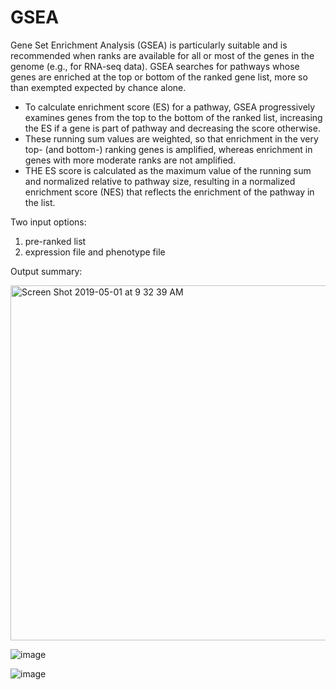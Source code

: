 # GSEA

Gene Set Enrichment Analysis (GSEA) is particularly suitable and is recommended when ranks are available for all or most of the genes in the genome (e.g., for RNA-seq data). GSEA searches for pathways whose genes are enriched at the top or bottom of the ranked gene list, more so than exempted expected by chance alone. 

* To calculate enrichment score (ES) for a pathway, GSEA progressively examines genes from the top to the bottom of the ranked list, increasing the ES if a gene is part of pathway and decreasing the score otherwise. 
* These running sum values are weighted, so that enrichment in the very top- (and bottom-) ranking genes is amplified, whereas enrichment in genes with more moderate ranks are not amplified.
* THE ES score is calculated as the maximum value of the running sum and normalized relative to pathway size, resulting in a normalized enrichment score (NES) that reflects the enrichment of the pathway in the list. 


Two input options:
1. pre-ranked list
2. expression file and phenotype file

Output summary:

<img width="568" alt="Screen Shot 2019-05-01 at 9 32 39 AM" src="https://user-images.githubusercontent.com/19800554/57028494-16c96380-6bf4-11e9-8523-b79c607651f4.png">


![image](https://user-images.githubusercontent.com/19800554/57028930-3614c080-6bf5-11e9-9fca-61aa90ba26d4.png)


![image](https://user-images.githubusercontent.com/19800554/57028992-69574f80-6bf5-11e9-9081-a944ed6ca0d5.png)
